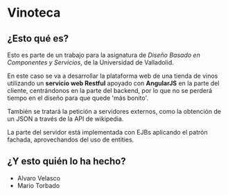 # Vinoteca

## ¿Esto qué es?
Esto es parte de un trabajo para la asignatura de _Diseño Basado en Componentes y Servicios_, de la Universidad de Valladolid.

En este caso se va a desarrollar la plataforma web de una tienda de vinos utilizando un __servicio web Restful__ apoyado con __AngularJS__ en la parte del cliente, centrándonos en la parte del backend, por lo que no se perderá tiempo en el diseño para que quede 'más bonito'.

También se tratará la petición a servidores externos, como la obtención de un JSON a través de la API de wikipedia.

La parte del servidor está implementada con EJBs aplicando el patrón fachada, aprovechandos del uso de entities.

## ¿Y esto quién lo ha hecho?
- Alvaro Velasco
- Mario Torbado

